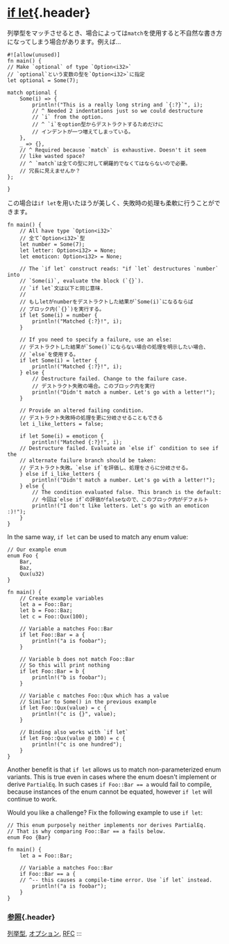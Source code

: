 # [if let](#if-let){.header}

列挙型をマッチさせるとき、場合によっては`match`を使用すると不自然な書き方になってしまう場合があります。例えば\...

    #![allow(unused)]
    fn main() {
    // Make `optional` of type `Option<i32>`
    // `optional`という変数の型を`Option<i32>`に指定
    let optional = Some(7);

    match optional {
        Some(i) => {
            println!("This is a really long string and `{:?}`", i);
            // ^ Needed 2 indentations just so we could destructure
            // `i` from the option.
            // ^ `i`をoption型からデストラクトするためだけに
            // インデントが一つ増えてしまっている。
        },
        _ => {},
        // ^ Required because `match` is exhaustive. Doesn't it seem
        // like wasted space?
        // ^ `match`は全ての型に対して網羅的でなくてはならないので必要。
        // 冗長に見えませんか？
    };

    }

この場合は`if let`を用いたほうが美しく、失敗時の処理も柔軟に行うことができます。

    fn main() {
        // All have type `Option<i32>`
        // 全て`Option<i32>`型
        let number = Some(7);
        let letter: Option<i32> = None;
        let emoticon: Option<i32> = None;

        // The `if let` construct reads: "if `let` destructures `number` into
        // `Some(i)`, evaluate the block (`{}`).
        // `if let`文は以下と同じ意味.
        //
        // もしletがnumberをデストラクトした結果が`Some(i)`になるならば
        // ブロック内(`{}`)を実行する。
        if let Some(i) = number {
            println!("Matched {:?}!", i);
        }

        // If you need to specify a failure, use an else:
        // デストラクトした結果が`Some()`にならない場合の処理を明示したい場合、
        // `else`を使用する。
        if let Some(i) = letter {
            println!("Matched {:?}!", i);
        } else {
            // Destructure failed. Change to the failure case.
            // デストラクト失敗の場合。このブロック内を実行
            println!("Didn't match a number. Let's go with a letter!");
        }

        // Provide an altered failing condition.
        // デストラクト失敗時の処理を更に分岐させることもできる
        let i_like_letters = false;

        if let Some(i) = emoticon {
            println!("Matched {:?}!", i);
        // Destructure failed. Evaluate an `else if` condition to see if the
        // alternate failure branch should be taken:
        // デストラクト失敗。`else if`を評価し、処理をさらに分岐させる。
        } else if i_like_letters {
            println!("Didn't match a number. Let's go with a letter!");
        } else {
            // The condition evaluated false. This branch is the default:
            // 今回は`else if`の評価がfalseなので、このブロック内がデフォルト
            println!("I don't like letters. Let's go with an emoticon :)!");
        }
    }

In the same way, `if let` can be used to match any enum value:

    // Our example enum
    enum Foo {
        Bar,
        Baz,
        Qux(u32)
    }

    fn main() {
        // Create example variables
        let a = Foo::Bar;
        let b = Foo::Baz;
        let c = Foo::Qux(100);
        
        // Variable a matches Foo::Bar
        if let Foo::Bar = a {
            println!("a is foobar");
        }
        
        // Variable b does not match Foo::Bar
        // So this will print nothing
        if let Foo::Bar = b {
            println!("b is foobar");
        }
        
        // Variable c matches Foo::Qux which has a value
        // Similar to Some() in the previous example
        if let Foo::Qux(value) = c {
            println!("c is {}", value);
        }

        // Binding also works with `if let`
        if let Foo::Qux(value @ 100) = c {
            println!("c is one hundred");
        }
    }

Another benefit is that `if let` allows us to match non-parameterized
enum variants. This is true even in cases where the enum doesn\'t
implement or derive `PartialEq`. In such cases `if Foo::Bar == a` would
fail to compile, because instances of the enum cannot be equated,
however `if let` will continue to work.

Would you like a challenge? Fix the following example to use `if let`:

    // This enum purposely neither implements nor derives PartialEq.
    // That is why comparing Foo::Bar == a fails below.
    enum Foo {Bar}

    fn main() {
        let a = Foo::Bar;

        // Variable a matches Foo::Bar
        if Foo::Bar == a {
        // ^-- this causes a compile-time error. Use `if let` instead.
            println!("a is foobar");
        }
    }

### [参照](#参照){.header}

[列挙型](../custom_types/enum.html), [オプション](../std/option.html),
[RFC](https://github.com/rust-lang/rfcs/pull/160)
:::

